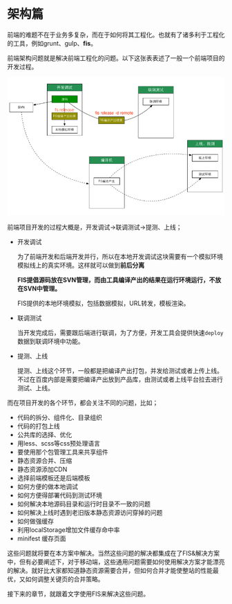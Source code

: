 架构篇
==================

前端的难题不在于业务多复杂，而在于如何将其工程化。也就有了诸多利于工程化的工具，例如grunt、gulp、**fis**。

前端架构问题就是解决前端工程化的问题。以下这张表表述了一般一个前端项目的开发过程。

![开发流程总览](./images/dev.png)

前端项目开发的过程大概是，开发调试->联调测试->提测、上线；

- 开发调试

    为了前端开发和后端开发并行，所以在本地开发调试这块需要有一个模拟环境模拟线上的真实环境。这样就可以做到**前后分离**

    **FIS提倡源码放在SVN管理，而由工具编译产出的结果在运行环境运行，不放在SVN中管理。**

    FIS提供的本地环境模拟，包括数据模拟，URL转发，模板渲染。

- 联调测试

    当开发完成后，需要跟后端进行联调，为了方便，开发工具会提供快速`deploy`数据到联调环境中功能。

- 提测、上线

    提测、上线这个环节，一般都是把编译产出打包，并发给测试或者上传上线。
    不过在百度内部是需要把编译产出放到产品库，由测试或者上线平台拉去进行测试、上线。


而在项目开发的各个环节，都会关注不同的问题，比如；

- 代码的拆分、组件化、目录组织
- 代码的打包上线
- 公共库的选择、优化
- 用less、scss等css预处理语言
- 要使用那个包管理工具来共享组件
- 静态资源合并、压缩
- 静态资源添加CDN
- 选择前端模板还是后端模板
- 如何方便的做本地调试
- 如何方便得部署代码到测试环境
- 如何解决本地源码目录和运行时目录不一致的问题
- 如何解决上线时遇到老旧版本静态资源访问穿掉的问题
- 如何做强缓存
- 利用localStorage增加文件缓存命中率
- minifest 缓存页面

这些问题就将要在本方案中解决。当然这些问题的解决都集成在了FIS&解决方案中，但有必要阐述下，对于移动端，这些通用问题需要如何使用解决方案才能漂亮的解决。就好比大家都知道静态资源需要合并，但如何合并才能使整站的性能最优，又如何调整关键页的合并策略。

接下来的章节，就跟着文字使用FIS来解决这些问题。